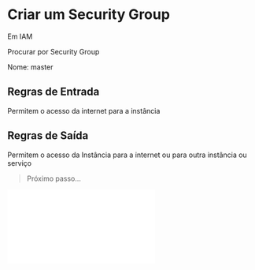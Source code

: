 # Criar um Security Group

Em IAM

Procurar por Security Group

Nome: master

## Regras de Entrada

Permitem o acesso da internet para a instância

## Regras de Saída

Permitem o acesso da Instância para a internet ou para outra instância ou serviço

> Próximo passo...

![Criar as instâncias](./instancias.md)